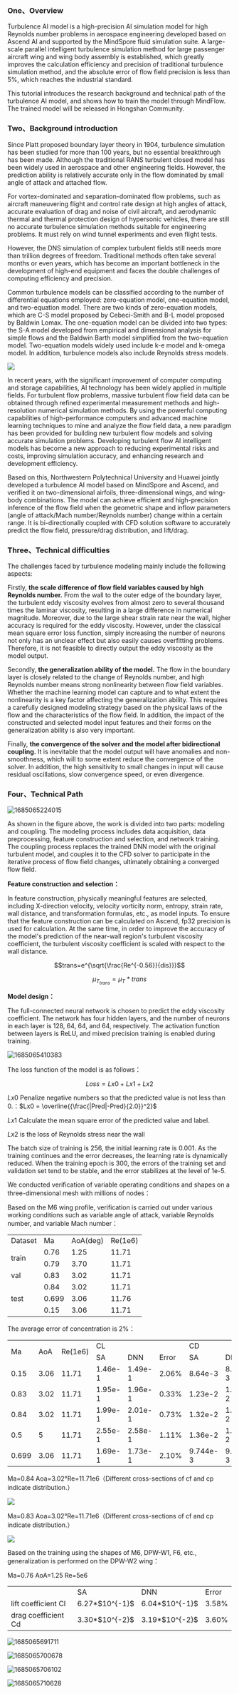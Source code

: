 ### One、Overview

Turbulence AI model is a high-precision AI simulation model for high Reynolds number problems in aerospace engineering developed based on Ascend AI and supported by the MindSpore fluid simulation suite. A large-scale parallel intelligent turbulence simulation method for large passenger aircraft wing and wing body assembly is established, which greatly improves the calculation efficiency and precision of traditional turbulence simulation method, and the absolute error of flow field precision is less than 5%, which reaches the industrial standard.

This tutorial introduces the research background and technical path of the turbulence AI model, and shows how to train the model through MindFlow. The trained model will be released in Hongshan Community.

### Two、Background introduction

Since Platt proposed boundary layer theory in 1904, turbulence simulation has been studied for more than 100 years, but no essential breakthrough has been made. Although the traditional RANS turbulent closed model has been widely used in aerospace and other engineering fields. However, the prediction ability is relatively accurate only in the flow dominated by small angle of attack and attached flow.

For vortex-dominated and separation-dominated flow problems, such as aircraft maneuvering flight and control rate design at high angles of attack, accurate evaluation of drag and noise of civil aircraft, and aerodynamic thermal and thermal protection design of hypersonic vehicles, there are still no accurate turbulence simulation methods suitable for engineering problems. It must rely on wind tunnel experiments and even flight tests.

However, the DNS simulation of complex turbulent fields still needs more than trillion degrees of freedom. Traditional methods often take several months or even years, which has become an important bottleneck in the development of high-end equipment and faces the double challenges of computing efficiency and precision.

Common turbulence models can be classified according to the number of differential equations employed: zero-equation model, one-equation model, and two-equation model. There are two kinds of zero-equation models, which are C-S model proposed by Cebeci-Smith and B-L model proposed by Baldwin Lomax. The one-equation model can be divided into two types: the S-A model developed from empirical and dimensional analysis for simple flows and the Baldwin Barth model simplified from the two-equation model. Two-equation models widely used include k-e model and k-omega model. In addition, turbulence models also include Reynolds stress models.

![](images/10.png)

In recent years, with the significant improvement of computer computing and storage capabilities, AI technology has been widely applied in multiple fields. For turbulent flow problems, massive turbulent flow field data can be obtained through refined experimental measurement methods and high-resolution numerical simulation methods. By using the powerful computing capabilities of high-performance computers and advanced machine learning techniques to mine and analyze the flow field data, a new paradigm has been provided for building new turbulent flow models and solving accurate simulation problems. Developing turbulent flow AI intelligent models has become a new approach to reducing experimental risks and costs, improving simulation accuracy, and enhancing research and development efficiency.

Based on this, Northwestern Polytechnical University and Huawei jointly developed a turbulence AI model based on MindSpore and Ascend, and verified it on two-dimensional airfoils, three-dimensional wings, and wing-body combinations. The model can achieve efficient and high-precision inference of the flow field when the geometric shape and inflow parameters (angle of attack/Mach number/Reynolds number) change within a certain range. It is bi-directionally coupled with CFD solution software to accurately predict the flow field, pressure/drag distribution, and lift/drag.

### Three、Technical difficulties

The challenges faced by turbulence modeling mainly include the following aspects:

Firstly, **the scale difference of flow field variables caused by high Reynolds number.** From the wall to the outer edge of the boundary layer, the turbulent eddy viscosity evolves from almost zero to several thousand times the laminar viscosity, resulting in a large difference in numerical magnitude. Moreover, due to the large shear strain rate near the wall, higher accuracy is required for the eddy viscosity. However, under the classical mean square error loss function, simply increasing the number of neurons not only has an unclear effect but also easily causes overfitting problems. Therefore, it is not feasible to directly output the eddy viscosity as the model output.

Secondly, **the generalization ability of the model.** The flow in the boundary layer is closely related to the change of Reynolds number, and high Reynolds number means strong nonlinearity between flow field variables. Whether the machine learning model can capture and to what extent the nonlinearity is a key factor affecting the generalization ability. This requires a carefully designed modeling strategy based on the physical laws of the flow and the characteristics of the flow field. In addition, the impact of the constructed and selected model input features and their forms on the generalization ability is also very important.

Finally, **the convergence of the solver and the model after bidirectional coupling.** It is inevitable that the model output will have anomalies and non-smoothness, which will to some extent reduce the convergence of the solver. In addition, the high sensitivity to small changes in input will cause residual oscillations, slow convergence speed, or even divergence.

### Four、Technical Path

![1685065224015](images/1.png)

As shown in the figure above, the work is divided into two parts: modeling and coupling. The modeling process includes data acquisition, data preprocessing, feature construction and selection, and network training. The coupling process replaces the trained DNN model with the original turbulent model, and couples it to the CFD solver to participate in the iterative process of flow field changes, ultimately obtaining a converged flow field.

**Feature construction and selection：**

In feature construction, physically meaningful features are selected, including X-direction velocity, velocity vorticity norm, entropy, strain rate, wall distance, and transformation formulas, etc., as model inputs. To ensure that the feature construction can be calculated on Ascend, fp32 precision is used for calculation. At the same time, in order to improve the accuracy of the model's prediction of the near-wall region's turbulent viscosity coefficient, the turbulent viscosity coefficient is scaled with respect to the wall distance.

$$trans=e^{\sqrt{\frac{Re^{-0.56}}{dis}}}$$

$$\mu_{T_{trans}} = \mu_T * trans$$

**Model design：**

The full-connected neural network is chosen to predict the eddy viscosity coefficient. The network has four hidden layers, and the number of neurons in each layer is 128, 64, 64, and 64, respectively. The activation function between layers is ReLU, and mixed precision training is enabled during training.

![1685065410383](images/2.png)

The loss function of the model is as follows：

$$Loss = Lx0 + Lx1 + Lx2$$

$Lx0$ Penalize negative numbers so that the predicted value is not less than 0.：$Lx0 = \overline{{\frac{|Pred|-Pred}{2.0}}^2}$

$Lx1$ Calculate the mean square error of the predicted value and label.

$Lx2$ is the loss of Reynolds stress near the wall

The batch size of training is 256, the initial learning rate is 0.001. As the training continues and the error decreases, the learning rate is dynamically reduced. When the training epoch is 300, the errors of the training set and validation set tend to be stable, and the error stabilizes at the level of 1e-5.

We conducted verification of variable operating conditions and shapes on a three-dimensional mesh with millions of nodes：

Based on the M6 wing profile, verification is carried out under various working conditions such as variable angle of attack, variable Reynolds number, and variable Mach number：

<table>
<tr>
<td>Dataset</td>
<td>Ma</td>
<td>AoA(deg)</td>
<td>Re(1e6)</td>
</tr>
<tr>
<td rowspan="2">train</td>
<td>0.76</td>
<td>1.25</td>
<td>11.71</td>
</tr>
<tr>
<td>0.79</td>
<td>3.70</td>
<td>11.71</td>
</tr>
<tr>
<td>val</td>
<td>0.83</td>
<td>3.02</td>
<td>11.71</td>
</tr>
<tr>
<td rowspan="3">test</td>
<td>0.84</td>
<td>3.02</td>
<td>11.71</td>
</tr>
<tr>
<td>0.699</td>
<td>3.06</td>
<td>11.76</td>
</tr>
<tr>
<td>0.15</td>
<td>3.06</td>
<td>11.71</td>
</tr>
</table>

The average error of concentration is 2%：

<table>
<tr>
<td rowspan="2">Ma</td>
<td rowspan="2">AoA</td>
<td rowspan="2">Re(1e6)</td>
<td colspan="3">CL</td>
<td colspan="2">CD</td>
</tr>
<tr>
<td>SA</td>
<td>DNN</td>
<td>Error</td>
<td>SA</td>
<td>DNN</td>
</tr>
<tr>
<td>0.15</td>
<td>3.06</td>
<td>11.71</td>
<td>1.46e-1</td>
<td>1.49e-1</td>
<td>2.06%</td>
<td>8.64e-3</td>
<td>8.20e-3</td>
</tr>
<tr>
<td>0.83</td>
<td>3.02</td>
<td>11.71</td>
<td>1.95e-1</td>
<td>1.96e-1</td>
<td>0.33%</td>
<td>1.23e-2</td>
<td>1.22e-2</td>
</tr>
<tr>
<td>0.84</td>
<td>3.02</td>
<td>11.71</td>
<td>1.99e-1</td>
<td>2.01e-1</td>
<td>0.73%</td>
<td>1.32e-2</td>
<td>1.30e-2</td>
</tr>
<tr>
<td>0.5</td>
<td>5</td>
<td>11.71</td>
<td>2.55e-1</td>
<td>2.58e-1</td>
<td>1.11%</td>
<td>1.36e-2</td>
<td>1.32e-2</td>
</tr>
<tr>
<td>0.699</td>
<td>3.06</td>
<td>11.71</td>
<td>1.69e-1</td>
<td>1.73e-1</td>
<td>2.10%</td>
<td>9.744e-3</td>
<td>9.42e-3</td>
</tr>
</table>

Ma=0.84 Aoa=3.02°Re=11.71e6（Different cross-sections of cf and cp indicate distribution.）

![](images/3.png)

Ma=0.83 Aoa=3.02°Re=11.71e6（Different cross-sections of cf and cp indicate distribution.）

![](images/4.png)

Based on the training using the shapes of M6, DPW-W1, F6, etc., generalization is performed on the DPW-W2 wing：

Ma=0.76 AoA=1.25 Re=5e6

<table>
<tr>
<td></td>
<td>SA</td>
<td>DNN</td>
<td>Error</td>
</tr>
<tr>
<td>lift coefficient Cl</td>
<td>6.27*$10^{-1}$</td>
<td>6.04*$10^{-1}$</td>
<td>3.58%</td>
</tr>
<tr>
<td>drag coefficient Cd</td>
<td>3.30*$10^{-2}$</td>
<td>3.19*$10^{-2}$</td>
<td>3.60%</td>
</tr>
</table>

![1685065691711](images/5.png)

![1685065700678](images/6.png)

![1685065706102](images/7.png)

![1685065710628](images/8.png)